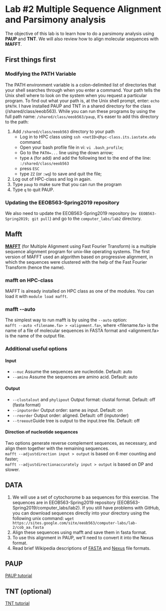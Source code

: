 # Lab #2 Multiple Sequence Alignment and Parsimony analysis

The objective of this lab is to learn how to do a parsimony analysis using **PAUP** and **TNT**. We will also review how to align molecular sequences with **MAFFT**.

## First things first

### Modifying the PATH Variable
The PATH environment variable is a colon-delimited list of directories that your shell searches through when you enter a command. Your path tells the Unix shell where to look on the system when you request a particular program. To find out what your path is, at the Unix shell prompt, enter: `echo $PATH`. I have installed PAUP and TNT in a shared directory for the class (/shared/class/eeob563). While you can run these programs by using the full path name: `/shared/class/eeob563/paup`, it's easer to add this directory to the path:

1. Add `/shared/class/eeob563` directory to your path
	* Log in to HPC class using `ssh <netID>@hpc-class.its.iastate.edu` command.  
	* Open your bash profile file in vi: `vi .bash_profile`;
	* Go to the `PATH=...` line using the down arrow;  
	* type `A` (for add) and add the following text to the end of the line: `:/shared/class/eeob563`
	* press `ESC`
	* type `ZZ` (or `:wq`) to save and quit the file;
2. Log out of HPC-class and log in again.
3. Type `paup` to make sure that you can run the program
4. Type `q` to quit PAUP.

### Updating the EEOB563-Spring2019 repository

We also need to update the EEOB563-Spring2019 repository (`mv EEOB563-Spring2019; git pull`) and go to the `computer_labs/lab2` directory.

## Mafft

[**MAFFT**](https://mafft.cbrc.jp/alignment/software/) (for Multiple Alignment using Fast Fourier Transform) is a multiple sequence alignment program for unix-like operating systems. The first version of MAFFT used an algorithm based on progressive alignment, in which the sequences were clustered with the help of the Fast Fourier Transform (hence the name).

### mafft on HPC-class
MAFFT is already installed on HPC class as one of the modules. You can load it with `module load mafft`. 

### mafft --auto

The simplest way to run mafft is by using the `--auto` option:  
`mafft --auto <filename.fa> > <alignment.fa>`, where \<filename.fa\> is the name of a file of molecular sequences in FASTA format and <alignment.fa> is the name of the output file.

### Additional useful options
#### Input

* `--nuc` Assume the sequences are nucleotide. Default: auto
* `--amino` Assume the sequences are amino acid. Default: auto

#### Output

* `--clustalout` and `phylipout` Output format: clustal format. Default: off (fasta format)  
* `--inputorder` Output order: same as input. Default: on
* `--reorder` Output order: aligned. Default: off (inputorder)
* `--treeout`Guide tree is output to the input.tree file. Default: off

#### Direction of nucleotide sequences
Two options generate reverse complement sequences, as necessary, and align them together with the remaining sequences.  
`mafft --adjustdirection input > output` is based on 6 mer counting and faster;  
`mafft --adjustdirectionaccurately input > output` is based on DP and slower.

## DATA
1. We will use a set of cytochorome b aa sequences for this exercise. The sequences are in EEOB563-Spring2019 repository (EEOB563-Spring2019/computer_labs/lab2). If you still have problems with GitHub, you can download sequences directly into your directory using the following unix command:
`wget https://sites.google.com/site/eeob563/computer-labs/lab-2/cob_aa.fasta` 
2. Align these sequences using mafft and save them in fasta format.
3. To use this alignment in PAUP, we'll need to convert it into the Nexus format.
4. Read brief Wikipedia descriptions of [FASTA](https://en.wikipedia.org/wiki/FASTA_format) and [Nexus](https://en.wikipedia.org/wiki/Nexus_file) file formats.

## PAUP

[PAUP tutorial](./PAUP.md)

## TNT (optional)

[TNT tutorial](./TNT.md)